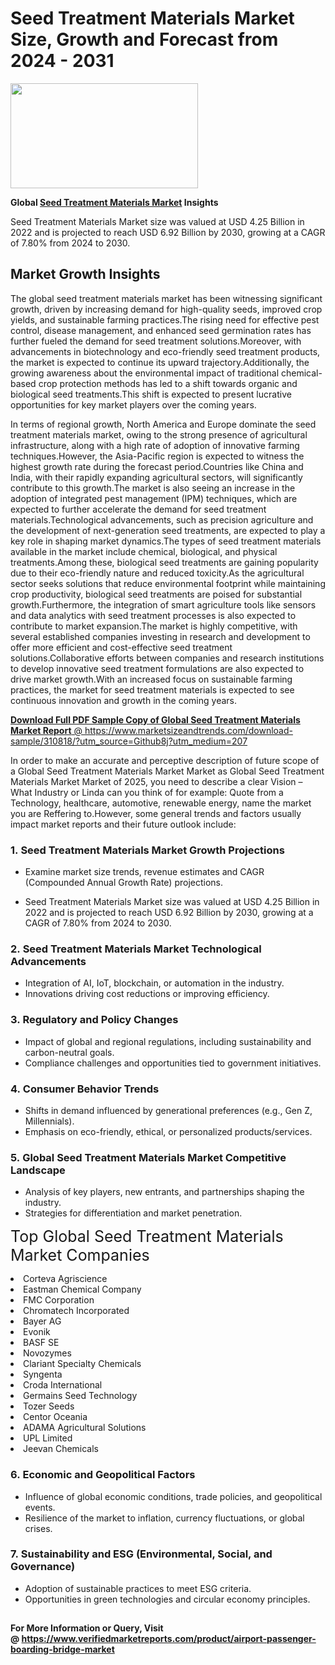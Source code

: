 <H1>Seed Treatment Materials Market Size, Growth and Forecast from 2024 - 2031</H1><img class="aligncenter size-medium wp-image-584254" src="https://thirdeyenews.in/wp-content/uploads/2024/09/Global-Market-Research-300x168.jpeg" alt="" width="300" height="168" /><p><strong>Global&nbsp;<a href="https://www.marketsizeandtrends.com/download-sample/310818/?utm_source=Github8j?utm_medium=207">Seed Treatment Materials Market</a> Insights</strong></p><p>Seed Treatment Materials Market size was valued at USD 4.25 Billion in 2022 and is projected to reach USD 6.92 Billion by 2030, growing at a CAGR of 7.80% from 2024 to 2030.</p><p><h2>Market Growth Insights</h2> <p>The global seed treatment materials market has been witnessing significant growth, driven by increasing demand for high-quality seeds, improved crop yields, and sustainable farming practices.The rising need for effective pest control, disease management, and enhanced seed germination rates has further fueled the demand for seed treatment solutions.Moreover, with advancements in biotechnology and eco-friendly seed treatment products, the market is expected to continue its upward trajectory.Additionally, the growing awareness about the environmental impact of traditional chemical-based crop protection methods has led to a shift towards organic and biological seed treatments.This shift is expected to present lucrative opportunities for key market players over the coming years.</p> <p><a href="#"></a></p> <p>In terms of regional growth, North America and Europe dominate the seed treatment materials market, owing to the strong presence of agricultural infrastructure, along with a high rate of adoption of innovative farming techniques.However, the Asia-Pacific region is expected to witness the highest growth rate during the forecast period.Countries like China and India, with their rapidly expanding agricultural sectors, will significantly contribute to this growth.The market is also seeing an increase in the adoption of integrated pest management (IPM) techniques, which are expected to further accelerate the demand for seed treatment materials.Technological advancements, such as precision agriculture and the development of next-generation seed treatments, are expected to play a key role in shaping market dynamics.The types of seed treatment materials available in the market include chemical, biological, and physical treatments.Among these, biological seed treatments are gaining popularity due to their eco-friendly nature and reduced toxicity.As the agricultural sector seeks solutions that reduce environmental footprint while maintaining crop productivity, biological seed treatments are poised for substantial growth.Furthermore, the integration of smart agriculture tools like sensors and data analytics with seed treatment processes is also expected to contribute to market expansion.The market is highly competitive, with several established companies investing in research and development to offer more efficient and cost-effective seed treatment solutions.Collaborative efforts between companies and research institutions to develop innovative seed treatment formulations are also expected to drive market growth.With an increased focus on sustainable farming practices, the market for seed treatment materials is expected to see continuous innovation and growth in the coming years.<p><a href="#"></p><p><span class=""><strong>Download Full PDF Sample Copy of Global Seed Treatment Materials Market Report</strong> @ <a href="https://www.marketsizeandtrends.com/download-sample/310818/?utm_source=Github8j?utm_medium=207" target="_blank">https://www.marketsizeandtrends.com/download-sample/310818/?utm_source=Github8j?utm_medium=207</a></span></p><p>In order to make an accurate and perceptive description of future scope of a Global&nbsp;Seed Treatment Materials Market Market as Global&nbsp;Seed Treatment Materials Market Market of 2025, you need to describe a clear Vision &ndash; What Industry or Linda can you think of for example: Quote from a Technology, healthcare, automotive, renewable energy, name the market you are Reffering to.However, some general trends and factors usually impact market reports and their future outlook include:</p><h3>1.&nbsp;<strong>Seed Treatment Materials Market Growth Projections</strong></h3><ul><li>Examine market size trends, revenue estimates and CAGR (Compounded Annual Growth Rate) projections.</li><li><p>Seed Treatment Materials Market size was valued at USD 4.25 Billion in 2022 and is projected to reach USD 6.92 Billion by 2030, growing at a CAGR of 7.80% from 2024 to 2030.</p></li></ul><h3>2.&nbsp;<strong>Seed Treatment Materials Market Technological Advancements</strong></h3><ul><li>Integration of AI, IoT, blockchain, or automation in the industry.</li><li>Innovations driving cost reductions or improving efficiency.</li></ul><h3>3.&nbsp;<strong>Regulatory and Policy Changes</strong></h3><ul><li>Impact of global and regional regulations, including sustainability and carbon-neutral goals.</li><li>Compliance challenges and opportunities tied to government initiatives.</li></ul><h3>4.&nbsp;<strong>Consumer Behavior Trends</strong></h3><ul><li>Shifts in demand influenced by generational preferences (e.g., Gen Z, Millennials).</li><li>Emphasis on eco-friendly, ethical, or personalized products/services.</li></ul><h3>5.&nbsp;<strong>Global Seed Treatment Materials Market Competitive Landscape</strong></h3><ul><li>Analysis of key players, new entrants, and partnerships shaping the industry.</li><li>Strategies for differentiation and market penetration.</li></ul><p data-pm-slice="1 1 []"><span style="color: inherit; font-family: inherit; font-size: 25px;">Top Global Seed Treatment Materials Market Companies</span></p><div class="" data-test-id=""><p><li>Corteva Agriscience</li><li> Eastman Chemical Company</li><li> FMC Corporation</li><li> Chromatech Incorporated</li><li> Bayer AG</li><li> Evonik</li><li> BASF SE</li><li> Novozymes</li><li> Clariant Specialty Chemicals</li><li> Syngenta</li><li> Croda International</li><li> Germains Seed Technology</li><li> Tozer Seeds</li><li> Centor Oceania</li><li> ADAMA Agricultural Solutions</li><li> UPL Limited</li><li> Jeevan Chemicals</li></p></div><h3>6.&nbsp;<strong>Economic and Geopolitical Factors</strong></h3><ul><li>Influence of global economic conditions, trade policies, and geopolitical events.</li><li>Resilience of the market to inflation, currency fluctuations, or global crises.</li></ul><h3>7.&nbsp;<strong>Sustainability and ESG (Environmental, Social, and Governance)</strong></h3><ul><li>Adoption of sustainable practices to meet ESG criteria.</li><li>Opportunities in green technologies and circular economy principles.</li></ul><h2><strong style="font-size: 14px;">For More Information or Query, Visit @&nbsp;</strong><a style="background-color: #ffffff; font-size: 14px;" href="https://www.marketsizeandtrends.com/report/seed-treatment-materials-market/" target="_blank">https://www.verifiedmarketreports.com/product/airport-passenger-boarding-bridge-market</a></h2>